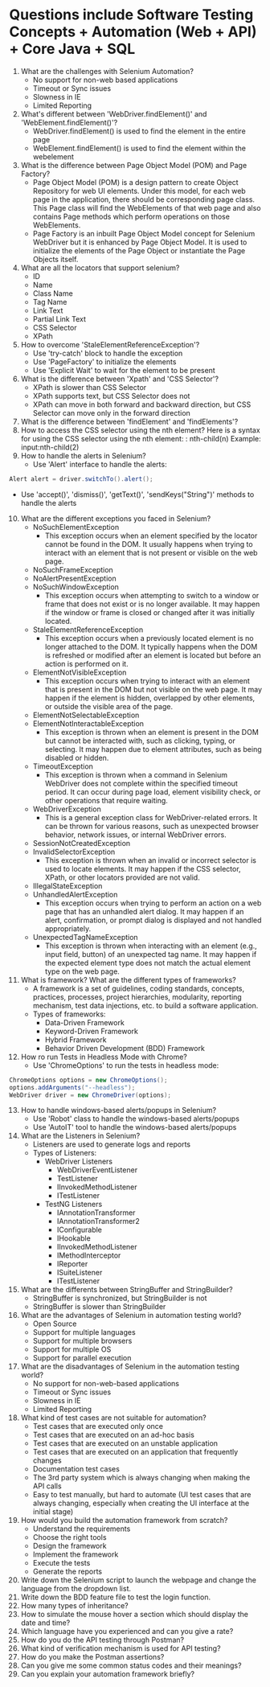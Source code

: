 # Questions include Software Testing Concepts + Automation (Web + API) + Core Java + SQL

1. What are the challenges with Selenium Automation?
   - No support for non-web based applications
   - Timeout or Sync issues
   - Slowness in IE
   - Limited Reporting
2. What's different between 'WebDriver.findElement()' and 'WebElement.findElement()'?
   - WebDriver.findElement() is used to find the element in the entire page
   - WebElement.findElement() is used to find the element within the webelement
3. What is the difference between Page Object Model (POM) and Page Factory?
   - Page Object Model (POM) is a design pattern to create Object Repository for web UI elements. Under this model, for each web page in the application, there should be corresponding page class. This Page class will find the WebElements of that web page and also contains Page methods which perform operations on those WebElements.
   - Page Factory is an inbuilt Page Object Model concept for Selenium WebDriver but it is enhanced by Page Object Model. It is used to initialize the elements of the Page Object or instantiate the Page Objects itself.
4. What are all the locators that support selenium?
   - ID
   - Name
   - Class Name
   - Tag Name
   - Link Text
   - Partial Link Text
   - CSS Selector
   - XPath
5. How to overcome 'StaleElementReferenceException'?
   - Use 'try-catch' block to handle the exception
   - Use 'PageFactory' to initialize the elements
   - Use 'Explicit Wait' to wait for the element to be present
6. What is the difference between 'Xpath' and 'CSS Selector'?
   - XPath is slower than CSS Selector
   - XPath supports text, but CSS Selector does not
   - XPath can move in both forward and backward direction, but CSS Selector can move only in the forward direction
7. What is the difference between 'findElement' and 'findElements'?
8. How to access the CSS selector using the nth element?
   Here is a syntax for using the CSS selector using the nth element: <type>: nth-child(n)
   Example: input:nth-child(2)
9. How to handle the alerts in Selenium?
   - Use 'Alert' interface to handle the alerts: 
  ```java
  Alert alert = driver.switchTo().alert();
  ```
   - Use 'accept()', 'dismiss()', 'getText()', 'sendKeys("String")' methods to handle the alerts
10. What are the different exceptions you faced in Selenium?
    - NoSuchElementException
      - This exception occurs when an element specified by the locator cannot be found in the DOM. It usually happens when trying to interact with an element that is not present or visible on the web page.
    - NoSuchFrameException
    - NoAlertPresentException
    - NoSuchWindowException
      - This exception occurs when attempting to switch to a window or frame that does not exist or is no longer available. It may happen if the window or frame is closed or changed after it was initially located.
    - StaleElementReferenceException
      - This exception occurs when a previously located element is no longer attached to the DOM. It typically happens when the DOM is refreshed or modified after an element is located but before an action is performed on it.
    - ElementNotVisibleException
      - This exception occurs when trying to interact with an element that is present in the DOM but not visible on the web page. It may happen if the element is hidden, overlapped by other elements, or outside the visible area of the page.
    - ElementNotSelectableException
    - ElementNotInteractableException
      - This exception is thrown when an element is present in the DOM but cannot be interacted with, such as clicking, typing, or selecting. It may happen due to element attributes, such as being disabled or hidden.
    - TimeoutException
      - This exception is thrown when a command in Selenium WebDriver does not complete within the specified timeout period. It can occur during page load, element visibility check, or other operations that require waiting.
    - WebDriverException
      - This is a general exception class for WebDriver-related errors. It can be thrown for various reasons, such as unexpected browser behavior, network issues, or internal WebDriver errors.
    - SessionNotCreatedException
    - InvalidSelectorException
      - This exception is thrown when an invalid or incorrect selector is used to locate elements. It may happen if the CSS selector, XPath, or other locators provided are not valid.
    - IllegalStateException
    - UnhandledAlertException
      - This exception occurs when trying to perform an action on a web page that has an unhandled alert dialog. It may happen if an alert, confirmation, or prompt dialog is displayed and not handled appropriately.
    - UnexpectedTagNameException
      - This exception is thrown when interacting with an element (e.g., input field, button) of an unexpected tag name. It may happen if the expected element type does not match the actual element type on the web page.
11. What is framework? What are the different types of frameworks?
    - A framework is a set of guidelines, coding standards, concepts, practices, processes, project hierarchies, modularity, reporting mechanism, test data injections, etc. to build a software application.
    - Types of frameworks:
      - Data-Driven Framework
      - Keyword-Driven Framework
      - Hybrid Framework
      - Behavior Driven Development (BDD) Framework
12. How ro run Tests in Headless Mode with Chrome?
    - Use 'ChromeOptions' to run the tests in headless mode:
  ```java
  ChromeOptions options = new ChromeOptions();
  options.addArguments("--headless");
  WebDriver driver = new ChromeDriver(options);
  ```
13. How to handle windows-based alerts/popups in Selenium?
    - Use 'Robot' class to handle the windows-based alerts/popups
    - Use 'AutoIT' tool to handle the windows-based alerts/popups
14. What are the Listeners in Selenium?
    - Listeners are used to generate logs and reports
    - Types of Listeners:
      - WebDriver Listeners
        - WebDriverEventListener
        - TestListener
        - IInvokedMethodListener
        - ITestListener
      - TestNG Listeners
        - IAnnotationTransformer
        - IAnnotationTransformer2
        - IConfigurable
        - IHookable
        - IInvokedMethodListener
        - IMethodInterceptor
        - IReporter
        - ISuiteListener
        - ITestListener
15. What are the differents between StringBuffer and StringBuilder?
    - StringBuffer is synchronized, but StringBuilder is not
    - StringBuffer is slower than StringBuilder
16. What are the advantages of Selenium in automation testing world?
    - Open Source
    - Support for multiple languages
    - Support for multiple browsers
    - Support for multiple OS
    - Support for parallel execution
17. What are the disadvantages of Selenium in the automation testing world?
    - No support for non-web-based applications
    - Timeout or Sync issues
    - Slowness in IE
    - Limited Reporting
18. What kind of test cases are not suitable for automation?
    - Test cases that are executed only once
    - Test cases that are executed on an ad-hoc basis
    - Test cases that are executed on an unstable application
    - Test cases that are executed on an application that frequently changes
    - Documentation test cases
    - The 3rd party system which is always changing when making the API calls
    - Easy to test manually, but hard to automate (UI test cases that are always changing, especially when creating the UI interface at the initial stage)
19. How would you build the automation framework from scratch?
    - Understand the requirements
    - Choose the right tools
    - Design the framework
    - Implement the framework
    - Execute the tests
    - Generate the reports
20. Write down the Selenium script to launch the webpage and change the language from the dropdown list.
21. Write down the BDD feature file to test the login function.
22. How many types of inheritance?
23. How to simulate the mouse hover a section which should display the date and time?
24. Which language have you experienced and can you give a rate?
25. How do you do the API testing through Postman?
26. What kind of verification mechanism is used for API testing?
27. How do you make the Postman assertions?
28. Can you give me some common status codes and their meanings?
29. Can you explain your automation framework briefly?
